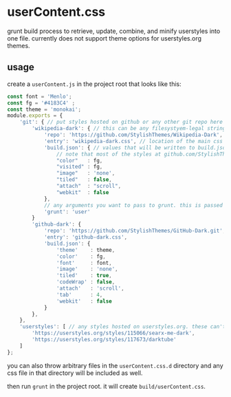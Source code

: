 # userContent.css

grunt build process to retrieve, update, combine, and minify userstyles into one file. currently does not support theme options for userstyles.org themes.

## usage

create a `userContent.js` in the project root that looks like this:

```js
const font = 'Menlo';
const fg = '#4183C4' ;
const theme = 'monokai';
module.exports = {
	'git': { // put styles hosted on github or any other git repo here
		'wikipedia-dark': { // this can be any filesystyem-legal string
			'repo': 'https://github.com/StylishThemes/Wikipedia-Dark',
			'entry': 'wikipedia-dark.css', // location of the main css file (relative to its repo's root)
			'build.json': { // values that will be written to build.json for the style. any js is legal, it'll be serialized with JSON.stringify by the build system
				// note that most of the styles at github.com/StylishThemes need you to define all of the options even if you intend to use the default
				"color"   : fg,
				"visited" :	fg,
				"image"   : 'none',
				"tiled"   : false,
				"attach"  : "scroll",
				"webkit"  : false
			},
			// any arguments you want to pass to grunt. this is passed to the shell, so be careful
			'grunt': 'user'
		}
		'github-dark': {
			'repo': 'https://github.com/StylishThemes/GitHub-Dark.git',
			'entry': 'github-dark.css',
			'build.json': {
				'theme'    : theme,
				'color'    : fg,
				'font'     : font,
				'image'    : 'none',
				'tiled'    : true,
				'codeWrap' : false,
				'attach'   : 'scroll',
				'tab'      : 4,
				'webkit'   : false
			}
		},
	},
	'userstyles': [ // any styles hosted on userstyles.org. these can't be configured... yet
		'https://userstyles.org/styles/115066/searx-me-dark',
		'https://userstyles.org/styles/117673/darktube'
	]
};
```

you can also throw arbitrary files in the `userContent.css.d` directory and any css file in that directory will be included as well.

then run `grunt` in the project root. it will create `build/userContent.css`.
